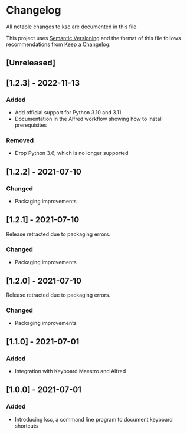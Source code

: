 # Changelog

All notable changes to [ksc](https://github.com/kotfu/ksc) are documented in this file.

This project uses [Semantic Versioning](http://semver.org/spec/v2.0.0.html) and the
format of this file follows recommendations from [Keep a Changelog](http://keepachangelog.com/en/1.0.0/).


## [Unreleased]


## [1.2.3] - 2022-11-13

### Added

- Add official support for Python 3.10 and 3.11
- Documentation in the Alfred workflow showing how to install prerequisites

### Removed

- Drop Python 3.6, which is no longer supported


## [1.2.2] - 2021-07-10

### Changed

- Packaging improvements


## [1.2.1] - 2021-07-10

Release retracted due to packaging errors.

### Changed

- Packaging improvements



## [1.2.0] - 2021-07-10

Release retracted due to packaging errors.

### Changed

- Packaging improvements


## [1.1.0] - 2021-07-01

### Added

- Integration with Keyboard Maestro and Alfred


## [1.0.0] - 2021-07-01

### Added

- Introducing ksc, a command line program to document keyboard shortcuts